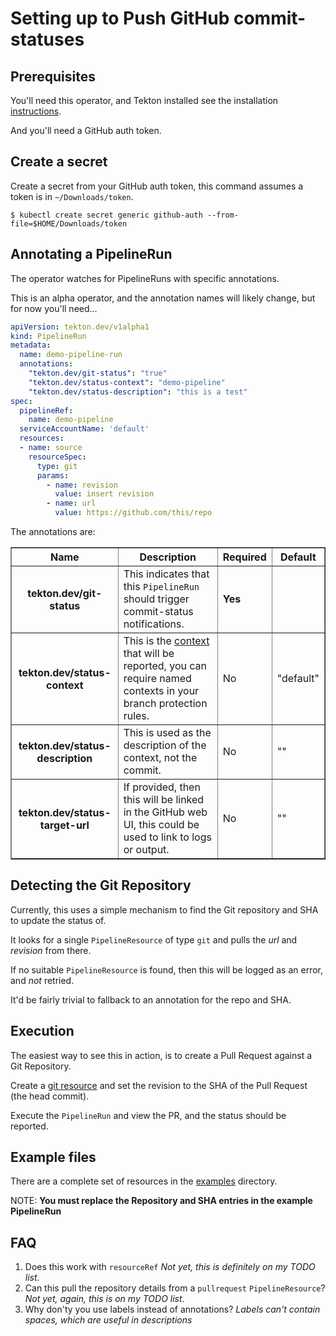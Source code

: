 # Setting up to Push GitHub commit-statuses

## Prerequisites

You'll need this operator, and Tekton installed see the installation
[instructions](../README.md#installing).

And you'll need a GitHub auth token.

## Create a secret

Create a secret from your GitHub auth token, this command assumes a token is in `~/Downloads/token`.

```shell
$ kubectl create secret generic github-auth --from-file=$HOME/Downloads/token
```

## Annotating a PipelineRun

The operator watches for PipelineRuns with specific annotations.

This is an alpha operator, and the annotation names will likely change, but for now
you'll need...

```yaml
apiVersion: tekton.dev/v1alpha1
kind: PipelineRun
metadata:
  name: demo-pipeline-run
  annotations:
    "tekton.dev/git-status": "true"
    "tekton.dev/status-context": "demo-pipeline"
    "tekton.dev/status-description": "this is a test"
spec:
  pipelineRef:
    name: demo-pipeline
  serviceAccountName: 'default'
  resources:
  - name: source
    resourceSpec:
      type: git
      params:
        - name: revision
          value: insert revision
        - name: url
          value: https://github.com/this/repo
```

The annotations are:

<table style="width=100%" border="1">
  <tr>
    <th>Name</th>
    <th>Description</th>
    <th>Required</th>
    <th>Default</th>
  </tr>
  <tr>
    <th>
      tekton.dev/git-status
    </th>
    <td>
      This indicates that this <code>PipelineRun</code> should trigger commit-status notifications.
    </td>
    <td><b>Yes</b></td>
    <td></td>
  </tr>
  <tr>
    <th>
      tekton.dev/status-context
    </th>
    <td>
      This is the <a href="https://developer.github.com/v3/repos/statuses/#create-a-status">context</a> that will be reported, you can require named contexts in your branch protection rules.
    </td>
    <td>No</td>
    <td>"default"</td>
  </tr>
  <tr>
    <th>
      tekton.dev/status-description
    </th>
    <td>
      This is used as the description of the context, not the commit.
    </td>
    <td>No</td>
    <td>""</td>
  </tr>
  <tr>
    <th>
     tekton.dev/status-target-url
    </th>
    <td>
      If provided, then this will be linked in the GitHub web UI, this could be used to link to logs or output.
    </td>
    <td>No</td>
    <td>""</td>
  </tr>
</table>

## Detecting the Git Repository

Currently, this uses a simple mechanism to find the Git repository and SHA to update the status of.

It looks for a single `PipelineResource` of type `git` and pulls the *url* and *revision* from there.

If no suitable `PipelineResource` is found, then this will be logged as an
error, and _not_ retried.

It'd be fairly trivial to fallback to an annotation for the repo and SHA.

## Execution

The easiest way to see this in action, is to create a Pull Request against a Git
Repository.

Create a [git resource](https://github.com/tektoncd/pipeline/blob/master/docs/resources.md#git-resource) and set the revision to the SHA of the Pull Request (the head commit).

Execute the `PipelineRun` and view the PR, and the status should be reported.

## Example files

There are a complete set of resources in the [examples](./examples) directory.

NOTE: **You must replace the Repository and SHA entries in the example PipelineRun**

## FAQ

 1. Does this work with `resourceRef`
    *Not yet, this is definitely on my TODO list*.
 1. Can this pull the repository details from a `pullrequest`
    `PipelineResource`?
    *Not yet, again, this is on my TODO list*.
 1. Why don'ty you use labels instead of annotations?
    *Labels can't contain spaces, which are useful in descriptions*
